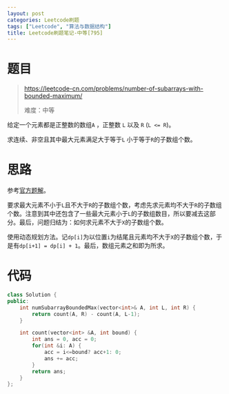 ```yaml
---
layout: post
categories: Leetcode刷题
tags: ["Leetcode", "算法与数据结构"]
title: Leetcode刷题笔记-中等[795]
---
```


<!-- more -->

# 题目

> https://leetcode-cn.com/problems/number-of-subarrays-with-bounded-maximum/
>
> 难度：中等

给定一个元素都是正整数的数组`A` ，正整数 `L` 以及 `R` (`L <= R`)。

求连续、非空且其中最大元素满足大于等于`L` 小于等于`R`的子数组个数。

# 思路

参考[官方题解](https://leetcode-cn.com/problems/number-of-subarrays-with-bounded-maximum/solution/qu-jian-zi-shu-zu-ge-shu-by-leetcode/)。

要求最大元素不小于`L`且不大于`R`的子数组个数，考虑先求元素均不大于`R`的子数组个数。注意到其中还包含了一些最大元素小于`L`的子数组数目，所以要减去这部分。最后，问题归结为：如何求元素不大于`X`的子数组个数。

使用动态规划方法。记`dp[i]`为以位置`i`为结尾且元素均不大于`X`的子数组个数，于是有`dp[i+1] = dp[i] + 1`。最后，数组元素之和即为所求。

# 代码

```c++
class Solution {
public:
    int numSubarrayBoundedMax(vector<int>& A, int L, int R) {
        return count(A, R) - count(A, L-1);
    }

    int count(vector<int> &A, int bound) {
        int ans = 0, acc = 0;
        for(int &i: A) {
            acc = i<=bound? acc+1: 0;
            ans += acc;
        }
        return ans;
    }
};
```

